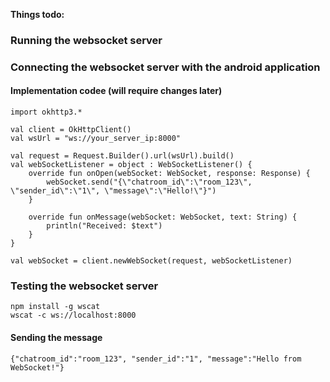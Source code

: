 <b>Things todo: </b>

### Running the websocket server
### Connecting the websocket server with the android application

#### Implementation codee (will require changes later)
```
import okhttp3.*

val client = OkHttpClient()
val wsUrl = "ws://your_server_ip:8000"

val request = Request.Builder().url(wsUrl).build()
val webSocketListener = object : WebSocketListener() {
    override fun onOpen(webSocket: WebSocket, response: Response) {
        webSocket.send("{\"chatroom_id\":\"room_123\", \"sender_id\":\"1\", \"message\":\"Hello!\"}")
    }

    override fun onMessage(webSocket: WebSocket, text: String) {
        println("Received: $text")
    }
}

val webSocket = client.newWebSocket(request, webSocketListener)
```


### Testing the websocket server
```
npm install -g wscat
wscat -c ws://localhost:8000
```


#### Sending the message
```
{"chatroom_id":"room_123", "sender_id":"1", "message":"Hello from WebSocket!"}
```


